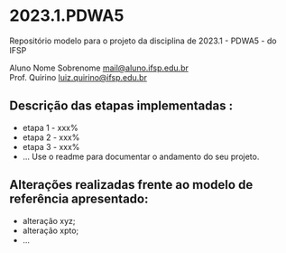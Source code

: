 # 2023.1.PDWA5
Repositório modelo para o projeto da disciplina de 2023.1 - PDWA5 - do IFSP

Aluno Nome Sobrenome  <mail@aluno.ifsp.edu.br>  \
Prof. Quirino         <luiz.quirino@ifsp.edu.br>

## Descrição das etapas implementadas :
- etapa 1 - xxx%
- etapa 2 - xxx%
- etapa 3 - xxx%
- ...
  Use o readme para documentar o andamento do seu projeto.

## Alterações realizadas frente ao modelo de referência apresentado:
- alteração xyz;
- alteração xpto;
- ...
